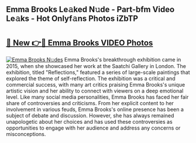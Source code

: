 ## Emma Brooks Le𝚊ked N𝚞de - Part-bfm Video Le𝚊ks - Hot Onlyf𝚊ns Photos iZbTP

# <h2><a href="http://ab48061.deff.icu/?id=Emma+Brooks">🔗 New 👉🔴 Emma Brooks VIDEO Photos</a></h2>

[![Emma Brooks N𝚞des](https://i.imgur.com/rIISA9y.gif)](http://ab48061.deff.icu/?id=Emma+Brooks)
Emma Brooks's breakthrough exhibition came in 2015, when she showcased her work at the Saatchi Gallery in London. The exhibition, titled "Reflections," featured a series of large-scale paintings that explored the theme of self-reflection. The exhibition was a critical and commercial success, with many art critics praising Emma Brooks's unique artistic vision and her ability to connect with viewers on a deep emotional level. Like many social media personalities, Emma Brooks has faced her fair share of controversies and criticisms. From her explicit content to her involvement in various feuds, Emma Brooks's online presence has been a subject of debate and discussion. However, she has always remained unapologetic about her choices and has used these controversies as opportunities to engage with her audience and address any concerns or misconceptions.

